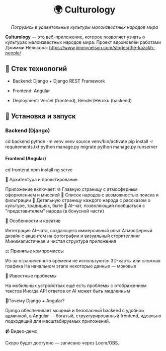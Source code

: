 <h1 align="center">🌍 Culturology</h1>
<p align="center"><em>Погрузись в удивительные культуры малоизвестных народов мира</em></p>

**Culturology** — это веб-приложение, которое позволяет узнать о культурах малоизвестных народов мира. Проект вдохновлён работами Джимми Нельсона: https://www.jimmynelson.com/stories/the-kazakh-people/


## 🔧 Стек технологий

- Backend: Django + Django REST Framework
  
- Frontend: Angular
  
- Deployment: Vercel (frontend), Render/Heroku (backend)

## 🚀 **Установка и запуск**

### Backend (Django)

cd backend
python -m venv venv
source venv/bin/activate
pip install -r requirements.txt
python manage.py migrate
python manage.py runserver

#### Frontend (Angular) 
cd frontend
npm install
ng serve

🧩 Архитектура и проектирование

Приложение включает:
🌐 Главную страницу с атмосферным оформлением и миссией
👥 Список народов с возможностью поиска и фильтрации
📖 Детальную страницу каждого народа с рассказом о культуре, традициях, быте
🤖 AI-чат, позволяющий пообщаться с "представителем" народа (в бонусной части)

🌈 Особенности и креатив

Интеграция AI-чата, создающего иммерсивный опыт
Атмосферный дизайн с акцентом на фотографии и визуальный сторителлинг
Минималистичная и чистая структура приложения

⚖️ Принятые компромиссы

Из-за ограниченного времени не используются 3D-карты или сложная графика
На начальном этапе некоторые данные — моковые

🐞 Известные проблемы

На мобильных устройствах ещё есть проблемы с отображением текстов
Иногда API ответов от AI может быть медленным

🤔Почему Django + Angular?

Django обеспечивает мощный и безопасный backend с удобной админкой, а Angular — богатый, структурированный frontend, идеально подходящий для масштабируемых приложений.

📹 Видео-демо

Скоро будет доступно — записано через Loom/OBS.

